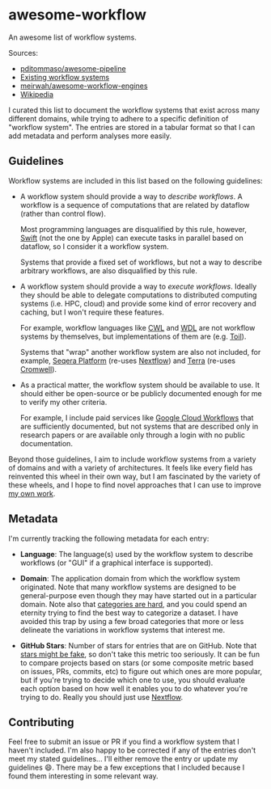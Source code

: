 # awesome-workflow

An awesome list of workflow systems.

Sources:
- [pditommaso/awesome-pipeline](https://github.com/pditommaso/awesome-pipeline)
- [Existing workflow systems](https://github.com/common-workflow-language/common-workflow-language/wiki/Existing-Workflow-systems)
- [meirwah/awesome-workflow-engines](https://github.com/meirwah/awesome-workflow-engines)
- [Wikipedia](https://en.wikipedia.org/wiki/Workflow_management_system)

I curated this list to document the workflow systems that exist across many different domains, while trying to adhere to a specific definition of "workflow system". The entries are stored in a tabular format so that I can add metadata and perform analyses more easily.

## Guidelines

Workflow systems are included in this list based on the following guidelines:

- A workflow system should provide a way to _describe workflows_. A workflow is a sequence of computations that are related by dataflow (rather than control flow).

  Most programming languages are disqualified by this rule, however, [Swift](http://swift-lang.org/) (not the one by Apple) can execute tasks in parallel based on dataflow, so I consider it a workflow system.

  Systems that provide a fixed set of workflows, but not a way to describe arbitrary workflows, are also disqualified by this rule.

- A workflow system should provide a way to _execute workflows_. Ideally they should be able to delegate computations to distributed computing systems (i.e. HPC, cloud) and provide some kind of error recovery and caching, but I won't require these features.

  For example, workflow languages like [CWL](https://www.commonwl.org/) and [WDL](https://openwdl.org/) are not workflow systems by themselves, but implementations of them are (e.g. [Toil](https://github.com/DataBiosphere/toil)).

  Systems that "wrap" another workflow system are also not included, for example, [Seqera Platform](https://seqera.io/platform/) (re-uses [Nextflow](https://github.com/nextflow-io/nextflow)) and [Terra](https://terra.bio/) (re-uses [Cromwell](https://github.com/broadinstitute/cromwell)).

- As a practical matter, the workflow system should be available to use. It should either be open-source or be publicly documented enough for me to verify my other criteria.

  For example, I include paid services like [Google Cloud Workflows](https://cloud.google.com/workflows) that are sufficiently documented, but not systems that are described only in research papers or are available only through a login with no public documentation.

Beyond those guidelines, I aim to include workflow systems from a variety of domains and with a variety of architectures. It feels like every field has reinvented this wheel in their own way, but I am fascinated by the variety of these wheels, and I hope to find novel approaches that I can use to improve [my own work](https://github.com/nextflow-io/nextflow/pulls/bentsherman).

## Metadata

I'm currently tracking the following metadata for each entry:

- **Language**: The language(s) used by the workflow system to describe workflows (or "GUI" if a graphical interface is supported).

- **Domain**: The application domain from which the workflow system originated. Note that many workflow systems are designed to be general-purpose even though they may have started out in a particular domain. Note also that [categories are hard](https://en.wikipedia.org/wiki/Determining_the_number_of_clusters_in_a_data_set), and you could spend an eternity trying to find the best way to categorize a dataset. I have avoided this trap by using a few broad categories that more or less delineate the variations in workflow systems that interest me.

- **GitHub Stars**: Number of stars for entries that are on GitHub. Note that [stars might be fake](https://dagster.io/blog/fake-stars), so don't take this metric too seriously. It can be fun to compare projects based on stars (or some composite metric based on issues, PRs, commits, etc) to figure out which ones are more popular, but if you're trying to decide which one to use, you should evaluate each option based on how well it enables you to do whatever you're trying to do. Really you should just use [Nextflow](https://github.com/nextflow-io/nextflow/commits?author=bentsherman).

## Contributing

Feel free to submit an issue or PR if you find a workflow system that I haven't included. I'm also happy to be corrected if any of the entries don't meet my stated guidelines... I'll either remove the entry or update my guidelines 😄. There may be a few exceptions that I included because I found them interesting in some relevant way.
